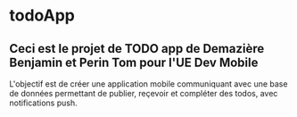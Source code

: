 # todoApp

## Ceci est le projet de TODO app de Demazière Benjamin et Perin Tom pour l'UE Dev Mobile

L'objectif est de créer une application mobile communiquant avec une base de données permettant de publier, reçevoir et compléter des todos, avec notifications push.
